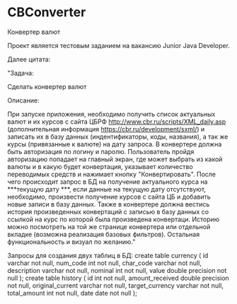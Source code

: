 # CBConverter
Конвертер валют

Проект является тестовым заданием на вакансию Junior Java Developer.

Далее цитата:

"Задача:

Сделать конвертер валют

Описание:

При запуске приложения, необходимо получить список актуальных валют и их курсов с сайта ЦБРФ 
http://www.cbr.ru/scripts/XML_daily.asp (дополнительная информация https://cbr.ru/development/sxml/) и записать 
их в базу данных (индентификаторы, коды, названия), а так же курсы (привязанные к валюте) на дату запроса. В
 конвертере должна быть авторизация по логину и паролю. Пользователь пройдя авторизацию попадает на 
главный экран, где может выбрать из какой валюты и в какую будет конвертация, указывает количество 
переводимых средств и нажимает кнопку "Конвертировать". После чего происходит запрос в БД на получение 
актуального курса на ***текущую дату ***, если данные на текущую дату отсутствуют, необходимо, произвести 
получение курсов с сайта ЦБ и добавить новые записи в базу данных. Также в конвертере должна вестись 
история произведенных конвертаций с записью в базу данных со ссылкой на курс по которой была 
произведена конвертаци. Историю можно посмотреть на той же странице конвертера или отдельной 
вкладке (возможна реализация базовых фильтров). Остальная функциональность и визуал по желанию."

Запросы для создания двух таблиц в БД:
create table currency
(
	id varchar not null,
	num_code int not null,
	char_code varchar not null,
	description varchar not null,
	nominal int not null,
	value double precision not null
);
create table history
(
	id int not null,
	amount_received double precision not null,
	original_current varchar not null,
	target_currency varchar not null,
	total_amount int not null,
	date date not null
);
